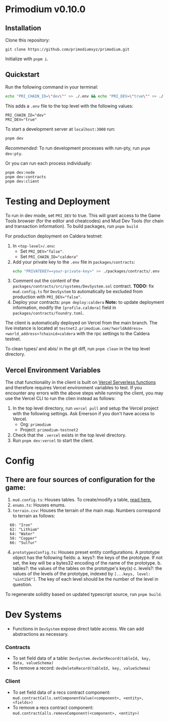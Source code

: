 # Primodium v0.10.0

## Installation

Clone this repository:

```
git clone https://github.com/primodiumxyz/primodium.git
```

Initialize with `pnpm i`.

## Quickstart

Run the following command in your terminal:

```bash
echo "PRI_CHAIN_ID=\"dev\"" >> ./.env && echo "PRI_DEV=\"true\"" >> ./.env
```

This adds a `.env` file to the top level with the following values:

```
PRI_CHAIN_ID="dev"
PRI_DEV="true"
```

To start a development server at `localhost:3000` run:

```bash
pnpm dev
```

_Recommended:_ To run development processes with run-pty, run `pnpm dev:pty`.

Or you can run each process individually:

```
pnpm dev:node
pnpm dev:contracts
pnpm dev:client
```

# Testing and Deployment

To run in dev mode, set `PRI_DEV` to true. This will grant access to the Game Tools browser (for the editor and cheatcodes) and Mud Dev Tools (for chain and transaction information).
To build packages, run `pnpm build`

For production deployment on Caldera testnet:

1. In `<top-level>/.env`:
   - Set `PRI_DEV="false"`.
   - Set `PRI_CHAIN_ID="caldera"`
2. Add your private key to the `.env` file in `packages/contracts`:
   ```bash
   echo "PRIVATEKEY=<your-private-key>" >> ./packages/contracts/.env
   ```
3. Comment out the content of the `packages/contracts/src/systems/DevSystem.sol` contract. **TODO:** fix `mud.config.ts` for `DevSystem` to automatically be excluded from production with `PRI_DEV="false"`.
4. Deploy your contracts:
   `pnpm deploy:caldera`
   **Note:** to update deployment information, modify the `[profile.caldera]` field in `packages/contracts/foundry.toml`.

The client is automatically deployed on Vercel from the main branch. The live instance is located at `testnet2.primodium.com/?worldAddress=<world_address>?chainid=caldera` with the rpc settings to the Caldera testnet.

To clean types/ and abis/ in the git diff, run `pnpm clean` in the top level directory.

## Vercel Environment Variables

The chat functionality in the client is built on [Vercel Serverless functions](https://vercel.com/docs/functions/serverless-functions) and therefore requires Vercel environment variables to test. If you encounter any errors with the above steps while running the client, you may use the Vercel CLI to run the clien instead as follows:

1. In the top level directory, run `vercel pull` and setup the Vercel project with the following settings. Ask Emerson if you don't have access to Vercel.
   - Org: `primodium`
   - Project: `primodium-testnet2`
2. Check that the `.vercel` exists in the top level directory.
3. Run `pnpm dev:vercel` to start the client.

# Config

## There are four sources of configuration for the game:

1. `mud.config.ts`: Houses tables. To create/modify a table, [read here.](https://mud.dev/world/config)
2. `enums.ts`: Houses enums.
3. `terrain.csv`: Houses the terrain of the main map. Numbers correspond to terrain as follows:

```
  60: "Iron"
  62: "Lithium"
  64: "Water"
  58: "Copper"
  66: "Sulfur"
```

4. `prototypesConfig.ts`: Houses preset entity configurations. A prototype object has the following fields:
   a. keys?: the keys of the prototype. If not set, the key will be a bytes32 encoding of the name of the prototype.
   b. tables?: the values of the tables on the prototype's key(s)
   c. levels?: the values of the levels of the prototype, indexed by `[...keys, level: "uint256"]`. The key of each level should be the number of the level in question.

To regenerate solidity based on updated typescript source, run `pnpm build`.

# Dev Systems

- Functions in `DevSystem` expose direct table access. We can add abstractions as necessary.

### Contracts

- To set field data of a table:
  `DevSystem.devSetRecord(tableId, key, data, valueSchema)`
- To remove a record:
  `devDeleteRecord(tableId, key, valueSchema)`

### Client

- To set field data of a recs contract component:
  `mud.contractCalls.setComponentValue(<component>, <entity>, <fields>)`
- To remove a recs contract component:
  `mud.contractCalls.removeComponent(<component>, <entity>)`

